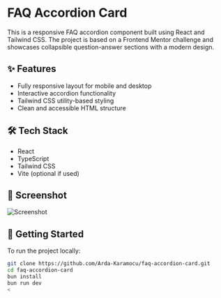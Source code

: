 # FAQ Accordion Card

This is a responsive FAQ accordion component built using React and Tailwind CSS. The project is based on a Frontend Mentor challenge and showcases collapsible question-answer sections with a modern design.

## ✨ Features

- Fully responsive layout for mobile and desktop
- Interactive accordion functionality
- Tailwind CSS utility-based styling
- Clean and accessible HTML structure

## 🛠️ Tech Stack

- React
- TypeScript
- Tailwind CSS
- Vite (optional if used)

## 📸 Screenshot

![Screenshot](./src/desktop-preview.jpg)

## 🚀 Getting Started

To run the project locally:

```bash
git clone https://github.com/Arda-Karamocu/faq-accordion-card.git
cd faq-accordion-card
bun install
bun run dev
<
 
